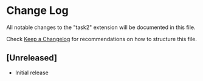 # Change Log

All notable changes to the "task2" extension will be documented in this file.

Check [Keep a Changelog](http://keepachangelog.com/) for recommendations on how to structure this file.

## [Unreleased]

- Initial release